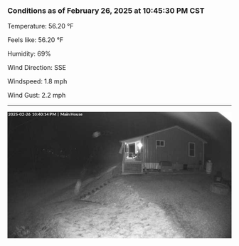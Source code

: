 ### Conditions as of February 26, 2025 at 10:45:30 PM CST 

Temperature: 56.20 &deg;F

Feels like: 56.20 &deg;F

Humidity: 69%

Wind Direction: SSE

Windspeed: 1.8 mph

Wind Gust: 2.2 mph

---

<img src="./images/latest.jpeg"/>


